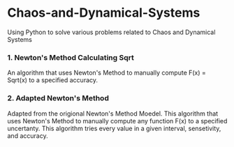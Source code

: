 # Chaos-and-Dynamical-Systems
Using Python to solve various problems related to Chaos and Dynamical Systems
### 1. Newton's Method Calculating Sqrt
An algorithm that uses Newton's Method to manually compute F(x) = Sqrt(x) to a specified accuracy.
### 2. Adapted Newton's Method
Adapted from the origional Newton's Method Moedel. This algorithm that uses Newton's Method to manually compute any function F(x) to a specified uncertanty. This algorithm tries every value in a given interval, sensetivity, and accuracy.


